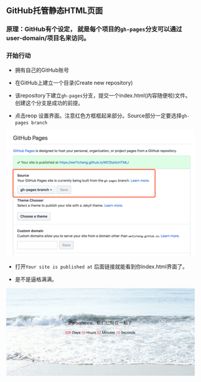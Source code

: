 ## GitHub托管静态HTML页面

### 原理：GitHub有个设定， 就是每个项目的```gh-pages```分支可以通过user-domain/项目名来访问。

### 开始行动

- 拥有自己的GitHub账号

- 在GitHub上建立一个目录(Create new repository)

- 该repository下建立```gh-pages```分支，提交一个index.html(内容随便啦)文件。创建这个分支是成功的前提。

- 点击reop 设置界面。注意红色方框框起来部分。Source部分一定要选择```gh-pages branch```

![](https://raw.githubusercontent.com/we11cheng/picBed/master/20190119105029.png)

- 打开```Your site is published at``` 后面链接就能看到你index.html界面了。

- 是不是逼格满满。

![](https://github.com/we11cheng/picBed/raw/master/20190119105243.png)